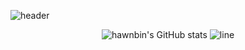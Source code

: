 ![header](https://capsule-render.vercel.app/api?type=wave&color=auto&height=150&section=header&animation=twinkling)

<div align="center">
  
![hawnbin's GitHub stats](https://github-readme-stats.vercel.app/api?username=HWANBINYOO&show_icons=true&hide_border=true&count_private=true)
  ![line](https://capsule-render.vercel.app/api?type=soft&color=timeGradient&height=10)



